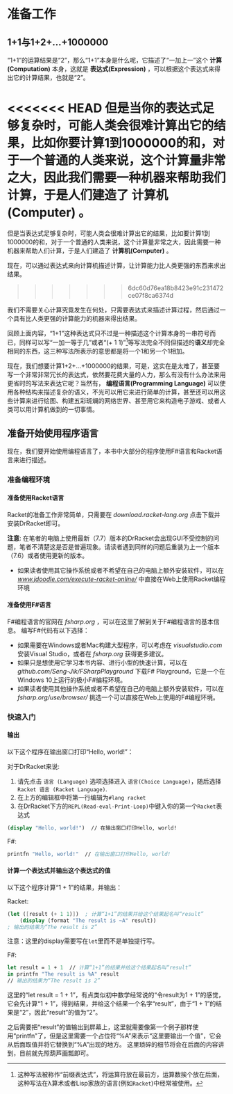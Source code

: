 # 准备工作

## 1+1与1+2+...+1000000

“1+1”的运算结果是“2”，那么“1+1”本身是什么呢，它描述了“一加上一”这个  **计算(Computation)** 本身，这就是 **表达式(Expression)** ，可以根据这个表达式来得出它的计算结果，也就是“2”。

<<<<<<< HEAD
但是当你的表达式足够复杂时，可能人类会很难计算出它的结果，比如你要计算1到1000000的和，对于一个普通的人类来说，这个计算量非常之大，因此我们需要一种机器来帮助我们计算，于是人们建造了 **计算机(Computer)** 。
=======
但是当表达式足够复杂时，可能人类会很难计算出它的结果，比如要计算1到1000000的和，对于一个普通的人类来说，这个计算量非常之大，因此需要一种机器来帮助人们计算，于是人们建造了 **计算机(Computer)** 。

现在，可以通过表达式来向计算机描述计算，让计算能力比人类更强的东西来求出结果。
>>>>>>> 6dc60d76ea18b8423e91c231472ce07f8ca6374d

我们不需要关心计算究竟发生在何处，只需要表达式来描述计算过程，然后通过一个具有比人类更强的计算能力的机器来得出结果。

回顾上面内容，“1+1”这种表达式只不过是一种描述这个计算本身的一串符号而已，同样可以写“一加一等于几”或者“(+ 1 1)”[^lisp_expression]等写法完全不同但描述的**语义**却完全相同的东西，这三种写法所表示的意思都是将一个1和另一个1相加。
[^lisp_expression]: 这种写法被称作“前缀表达式”，将运算符放在最前方，运算数挨个放在后面，这种写法在λ算术或者Lisp家族的语言(例如`Racket`)中经常被使用。

现在，我们想要计算1+2+...+1000000的结果，可是，这实在是太难了，甚至要写一个非常非常冗长的表达式，依然要花费大量的人力，那么有没有什么办法来用更省时的写法来表达它呢？当然有， **编程语言(Programming Language)** 可以使用各种结构来描述复杂的语义，不光可以用它来进行简单的计算，甚至还可以用这些计算来进行绘图、构建五彩斑斓的网络世界、甚至用它来构造电子游戏、或者人类可以用计算机做到的一切事情。

## 准备开始使用程序语言

现在，我们要开始使用编程语言了，本书中大部分的程序使用F#语言和Racket语言来进行描述。

### 准备编程环境

#### 准备使用Racket语言

Racket的准备工作非常简单，只需要在 _download.racket-lang.org_ 点击下载并安装DrRacket即可。

**注意**: 在笔者的电脑上使用最新（7.7）版本的DrRacket会出现GUI不受控制的问题，笔者不清楚这是否是普遍现象。请读者遇到同样的问题后重装为上一个版本（7.6）或者使用更新的版本。

* 如果读者使用其它操作系统或者不希望在自己的电脑上额外安装软件，可以在 _www.jdoodle.com/execute-racket-online/_ 中直接在Web上使用Racket编程环境

#### 准备使用F#语言

F#编程语言的官网在 _fsharp.org_ ，可以在这里了解到关于F#编程语言的基本信息。
编写F#代码有以下选择：

* 如果需要在Windows或者Mac构建大型程序，可以考虑在 _visualstudio.com_ 安装Visual Studio，或者在 _fsharp.org_ 获得更多建议。
* 如果只是想使用它学习本书内容、进行小型的快速计算，可以在 _github.com/Seng-Jik/FSharpPlayground_ 下载F# Playground，它是一个在Windows 10上运行的极小F#编程环境。
* 如果读者使用其他操作系统或者不希望在自己的电脑上额外安装软件，可以在 _fsharp.org/use/browser/_ 挑选一个可以直接在Web上使用的F#编程环境。

### 快速入门

#### 输出

以下这个程序在输出窗口打印“Hello, world!”：

对于DrRacket来说:

1. 请先点击 `语言 (Language)` 选项选择进入 `语言(Choice Language)`，随后选择 `Racket 语言 (Racket Language)`.
2. 在上方的编辑框中将第一行编辑为``#lang racket``
3. 在DrRacket下方的`REPL(Read-eval-Print-Loop)`中键入你的第一个`Racket`表达式

```scheme
(display "Hello, world!")  // 在输出窗口打印Hello, world!
```

F#:

```fsharp
printfn "Hello, world!"  // 在输出窗口打印Hello, world!
```

#### 计算一个表达式并输出这个表达式的值

以下这个程序计算“1 + 1”的结果，并输出：

Racket:

```scheme
(let ([result (+ 1 1)])  ; 计算“1+1”的结果并给这个结果起名叫“result”
    (display (format "The result is ~A" result))
; 输出的结果为“The result is 2”
```

注意：这里的display需要写在`let`里而不是单独提行写。

F#:

```fsharp
let result = 1 + 1  // 计算“1+1”的结果并给这个结果起名叫“result”
in printfn "The result is %A" result
// 输出的结果为“The result is 2”
```

这里的“let result = 1 + 1”，有点类似初中数学经常说的“令result为1 + 1”的感觉，它会先计算“1 + 1”，得到结果，并给这个结果一个名字“result”，由于“1 + 1”的结果是“2”，因此“result”的值为“2”。

之后需要把“result”的值输出到屏幕上，这里就需要像第一个例子那样使用“printfn”了，但是这里需要一个占位符“%A”来表示“这里要输出一个值”，它会从后面取值并将它替换到“%A”出现的地方。
这里琐碎的细节将会在后面的内容讲到，目前就先照葫芦画瓢即可。
